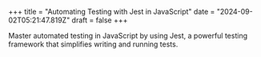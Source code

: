 +++
title = "Automating Testing with Jest in JavaScript"
date = "2024-09-02T05:21:47.819Z"
draft = false
+++

  Master automated testing in JavaScript by using Jest, a powerful testing framework that simplifies writing and running tests.
        